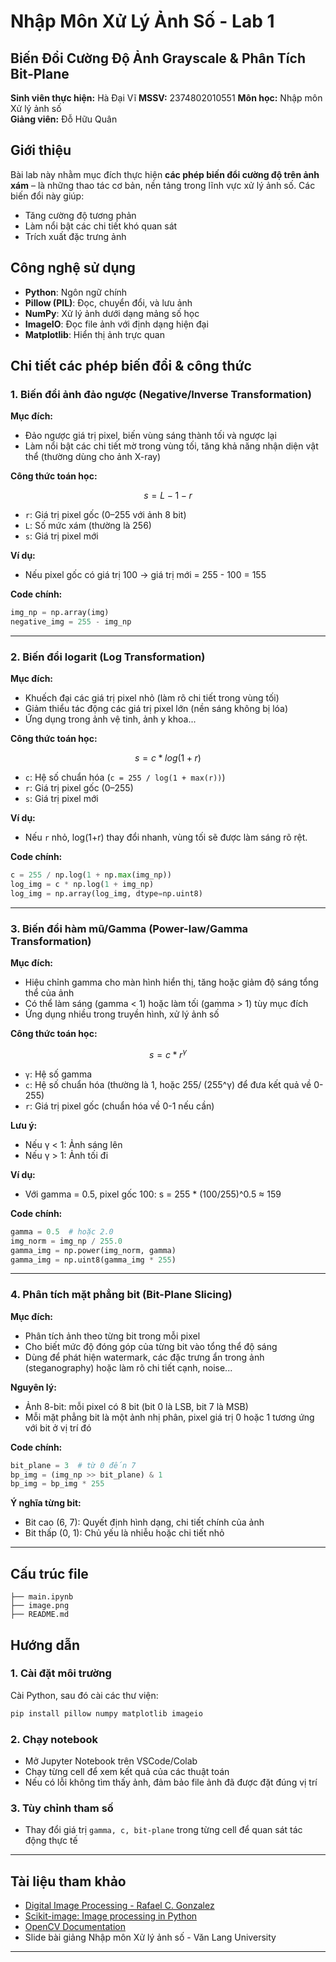 
# Nhập Môn Xử Lý Ảnh Số - Lab 1 
## **Biến Đổi Cường Độ Ảnh Grayscale & Phân Tích Bit-Plane**
**Sinh viên thực hiện:** Hà Đại Vĩ
**MSSV:** 2374802010551
**Môn học:** Nhập môn Xử lý ảnh số  
**Giảng viên:** Đỗ Hữu Quân


## Giới thiệu

Bài lab này nhằm mục đích thực hiện **các phép biến đổi cường độ trên ảnh xám** – là những thao tác cơ bản, nền tảng trong lĩnh vực xử lý ảnh số. Các biến đổi này giúp:
- Tăng cường độ tương phản
- Làm nổi bật các chi tiết khó quan sát
- Trích xuất đặc trưng ảnh 


## Công nghệ sử dụng


- **Python**: Ngôn ngữ chính                           
- **Pillow (PIL)**: Đọc, chuyển đổi, và lưu ảnh              
- **NumPy**: Xử lý ảnh dưới dạng mảng số học          
- **ImageIO**: Đọc file ảnh với định dạng hiện đại      
- **Matplotlib**: Hiển thị ảnh trực quan                   


## Chi tiết các phép biến đổi & công thức

### 1. Biến đổi ảnh đảo ngược (Negative/Inverse Transformation)

**Mục đích:**  
- Đảo ngược giá trị pixel, biến vùng sáng thành tối và ngược lại
- Làm nổi bật các chi tiết mờ trong vùng tối, tăng khả năng nhận diện vật thể (thường dùng cho ảnh X-ray)

**Công thức toán học:**  
```math
s = L - 1 - r
```

- `r`: Giá trị pixel gốc (0–255 với ảnh 8 bit)
- `L`: Số mức xám (thường là 256)
- `s`: Giá trị pixel mới

**Ví dụ:**  
- Nếu pixel gốc có giá trị 100 → giá trị mới = 255 - 100 = 155

**Code chính:**  
```python
img_np = np.array(img)
negative_img = 255 - img_np
```
---

### 2. Biến đổi logarit (Log Transformation)

**Mục đích:**  
- Khuếch đại các giá trị pixel nhỏ (làm rõ chi tiết trong vùng tối)
- Giảm thiểu tác động các giá trị pixel lớn (nền sáng không bị lóa)
- Ứng dụng trong ảnh vệ tinh, ảnh y khoa...

**Công thức toán học:**  
```math
s = c * log(1 + r)
```
- `c`: Hệ số chuẩn hóa (`c = 255 / log(1 + max(r))`)
- `r`: Giá trị pixel gốc (0–255)
- `s`: Giá trị pixel mới

**Ví dụ:**  
- Nếu `r` nhỏ, log(1+r) thay đổi nhanh, vùng tối sẽ được làm sáng rõ rệt.

**Code chính:**  
```python
c = 255 / np.log(1 + np.max(img_np))
log_img = c * np.log(1 + img_np)
log_img = np.array(log_img, dtype=np.uint8)
```
---

### 3. Biến đổi hàm mũ/Gamma (Power-law/Gamma Transformation)

**Mục đích:**  
- Hiệu chỉnh gamma cho màn hình hiển thị, tăng hoặc giảm độ sáng tổng thể của ảnh
- Có thể làm sáng (gamma < 1) hoặc làm tối (gamma > 1) tùy mục đích
- Ứng dụng nhiều trong truyền hình, xử lý ảnh số

**Công thức toán học:**  
```math
s = c * r^γ
```
- `γ`: Hệ số gamma
- `c`: Hệ số chuẩn hóa (thường là 1, hoặc 255/ (255^γ) để đưa kết quả về 0-255)
- `r`: Giá trị pixel gốc (chuẩn hóa về 0-1 nếu cần)

**Lưu ý:**  
- Nếu γ < 1: Ảnh sáng lên  
- Nếu γ > 1: Ảnh tối đi

**Ví dụ:**  
- Với gamma = 0.5, pixel gốc 100: s = 255 * (100/255)^0.5 ≈ 159

**Code chính:**  
```python
gamma = 0.5  # hoặc 2.0
img_norm = img_np / 255.0
gamma_img = np.power(img_norm, gamma)
gamma_img = np.uint8(gamma_img * 255)
```
---

### 4. Phân tích mặt phẳng bit (Bit-Plane Slicing)

**Mục đích:**  
- Phân tích ảnh theo từng bit trong mỗi pixel
- Cho biết mức độ đóng góp của từng bit vào tổng thể độ sáng
- Dùng để phát hiện watermark, các đặc trưng ẩn trong ảnh (steganography) hoặc làm rõ chi tiết cạnh, noise...

**Nguyên lý:**  
- Ảnh 8-bit: mỗi pixel có 8 bit (bit 0 là LSB, bit 7 là MSB)
- Mỗi mặt phẳng bit là một ảnh nhị phân, pixel giá trị 0 hoặc 1 tương ứng với bit ở vị trí đó

**Code chính:**  
```python
bit_plane = 3  # từ 0 đến 7
bp_img = (img_np >> bit_plane) & 1
bp_img = bp_img * 255
```

**Ý nghĩa từng bit:**  
- Bit cao (6, 7): Quyết định hình dạng, chi tiết chính của ảnh
- Bit thấp (0, 1): Chủ yếu là nhiễu hoặc chi tiết nhỏ

---

## Cấu trúc file

```
├── main.ipynb      
├── image.png        
├── README.md       
```

## Hướng dẫn

### 1. Cài đặt môi trường

Cài Python, sau đó cài các thư viện:

```bash
pip install pillow numpy matplotlib imageio
```

### 2. Chạy notebook

- Mở Jupyter Notebook trên VSCode/Colab
- Chạy từng cell để xem kết quả của các thuật toán
- Nếu có lỗi không tìm thấy ảnh, đảm bảo file ảnh đã được đặt đúng vị trí

### 3. Tùy chỉnh tham số

- Thay đổi giá trị `gamma, c, bit-plane` trong từng cell để quan sát tác động thực tế

---

## Tài liệu tham khảo

- [Digital Image Processing - Rafael C. Gonzalez](https://www.amazon.com/Digital-Image-Processing-Rafael-Gonzalez/dp/013168728X)
- [Scikit-image: Image processing in Python](https://scikit-image.org/)
- [OpenCV Documentation](https://docs.opencv.org/)
- Slide bài giảng Nhập môn Xử lý ảnh số - Văn Lang University

---

